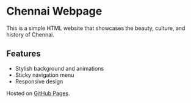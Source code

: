# Chennai Webpage

This is a simple HTML website that showcases the beauty, culture, and history of Chennai.

## Features
- Stylish background and animations
- Sticky navigation menu
- Responsive design

Hosted on [GitHub Pages](https://your-username.github.io/chennai-web/).
